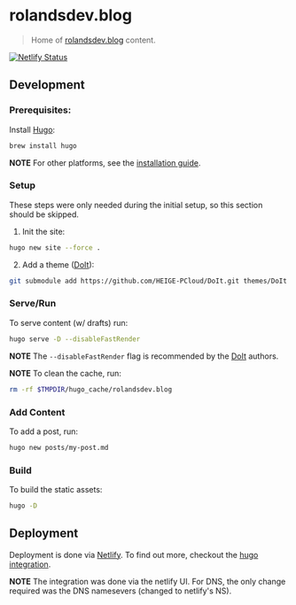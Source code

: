 # rolandsdev.blog
> Home of [rolandsdev.blog](https://rolandsdev.blog) content.

[![Netlify Status](https://api.netlify.com/api/v1/badges/8bcb558d-348e-4799-aff2-95c1e4b28211/deploy-status)](https://app.netlify.com/sites/rolandsdevblog/deploys)

## Development

### Prerequisites:
Install [Hugo](https://gohugo.io/getting-started/quick-start/):
```bash
brew install hugo
```
**NOTE** For other platforms, see the [installation guide](https://gohugo.io/getting-started/installing/).

### Setup
These steps were only needed during the initial setup, so this section should be skipped.

1. Init the site:
```bash
hugo new site --force .
```

2. Add a theme ([DoIt](https://hugodoit.pages.dev/)):
```bash
git submodule add https://github.com/HEIGE-PCloud/DoIt.git themes/DoIt
```

### Serve/Run
To serve content (w/ drafts) run:
```bash
hugo serve -D --disableFastRender
```
**NOTE** The `--disableFastRender` flag is recommended by the [DoIt](https://hugodoit.pages.dev/theme-documentation-basics/#launching-the-website-locally) authors.

**NOTE** To clean the cache, run:
```bash
rm -rf $TMPDIR/hugo_cache/rolandsdev.blog
```

### Add Content
To add a post, run:
```bash
hugo new posts/my-post.md
```

### Build
To build the static assets:
```bash
hugo -D
```

## Deployment
Deployment is done via [Netlify](https://netlify.com). To find out more, checkout the [hugo integration](https://docs.netlify.com/configure-builds/common-configurations/hugo/).

**NOTE** The integration was done via the netlify UI. For DNS, the only change required was the DNS namesevers (changed to netlify's NS).
